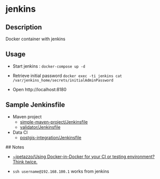 # jenkins

## Description

Docker container with jenkins

## Usage

* Start jenkins : `docker-compose up -d`

* Retrieve initial password `docker exec -ti jenkins cat /var/jenkins_home/secrets/initialAdminPassword`

* Open http://localhost:8180

## Sample Jenkinsfile

* Maven project
    * [simple-maven-project/Jenkinsfile](simple-maven-project/Jenkinsfile)
    * [validator/Jenkinsfile](validator/Jenkinsfile)
* Data CI
    * [postgis-integration/Jenkinsfile](postgis-integration/Jenkinsfile)

## Notes

* [~jpetazzo/Using Docker-in-Docker for your CI or testing environment? Think twice.](https://jpetazzo.github.io/2015/09/03/do-not-use-docker-in-docker-for-ci/)

* `ssh username@192.168.100.1` works from jenkins





